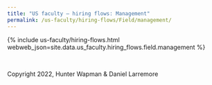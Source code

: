 ```yaml
---
title: "US faculty — hiring flows: Management"
permalink: /us-faculty/hiring-flows/Field/management/
---
```


{% include us-faculty/hiring-flows.html webweb_json=site.data.us_faculty.hiring_flows.field.management %}

<br>

Copyright 2022, Hunter Wapman & Daniel Larremore